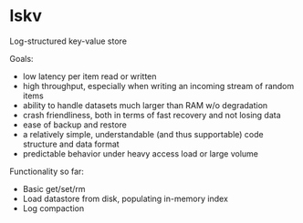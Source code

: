 # lskv
Log-structured key-value store

Goals:
- low latency per item read or written
- high throughput, especially when writing an incoming stream of random items
- ability to handle datasets much larger than RAM w/o degradation
- crash friendliness, both in terms of fast recovery and not losing data
- ease of backup and restore
- a relatively simple, understandable (and thus supportable) code structure and data format
- predictable behavior under heavy access load or large volume

Functionality so far:
- Basic get/set/rm 
- Load datastore from disk, populating in-memory index
- Log compaction
